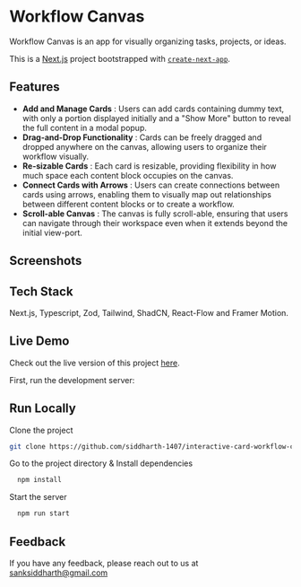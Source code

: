 # Workflow Canvas

Workflow Canvas is an app for visually organizing tasks, projects, or ideas. 

This is a [Next.js](https://nextjs.org/) project bootstrapped with [`create-next-app`](https://github.com/vercel/next.js/tree/canary/packages/create-next-app).

## Features

- **Add and Manage Cards** : Users can add cards containing dummy text, with only a portion displayed initially and a "Show More" button to reveal the full content in a modal popup.
- **Drag-and-Drop Functionality** : Cards can be freely dragged and dropped anywhere on the canvas, allowing users to organize their workflow visually.
- **Re-sizable Cards** : Each card is resizable, providing flexibility in how much space each content block occupies on the canvas.
- **Connect Cards with Arrows** : Users can create connections between cards using arrows, enabling them to visually map out relationships between different content blocks or to create a workflow.
- **Scroll-able Canvas** : The canvas is fully scroll-able, ensuring that users can navigate through their workspace even when it extends beyond the initial view-port.

## Screenshots


## Tech Stack

Next.js, Typescript, Zod, Tailwind, ShadCN, React-Flow and Framer Motion.

## Live Demo

Check out the live version of this project [here](https://interactive-card-workflow-canvas.vercel.app/).

First, run the development server:

## Run Locally

Clone the project

```bash
git clone https://github.com/siddharth-1407/interactive-card-workflow-canvas.git
```

Go to the project directory & Install dependencies

```bash
  npm install
```

Start the server

```bash
  npm run start
```


## Feedback

If you have any feedback, please reach out to us at sanksiddharth@gmail.com
